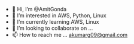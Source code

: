 - 👋 Hi, I’m @AmitGonda
- 👀 I’m interested in AWS, Python, Linux
- 🌱 I’m currently learning AWS, Linux
- 💞️ I’m looking to collaborate on ...
- 📫 How to reach me ... akumarg09@gmail.com

<!---
AmitGonda/AmitGonda is a ✨ special ✨ repository because its `README.md` (this file) appears on your GitHub profile.
You can click the Preview link to take a look at your changes.
--->
